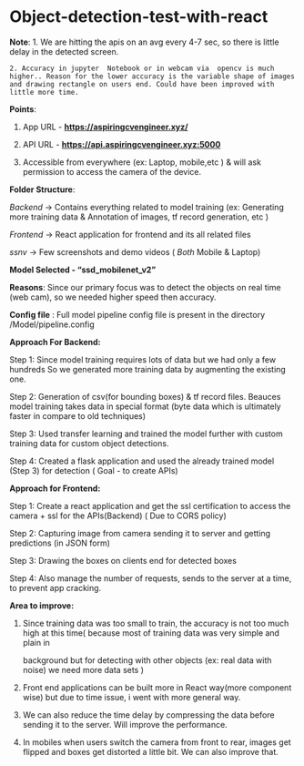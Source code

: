 # Object-detection-test-with-react

**Note**:
	1. We are hitting the apis on an avg every 4-7 sec, so there is little delay in the detected screen.
	
	2. Accuracy in jupyter  Notebook or in webcam via  opencv is much higher.. Reason for the lower accuracy is the variable shape of images and drawing rectangle on users end. Could have been improved with little more time.


**Points**:

1. App URL - **https://aspiringcvengineer.xyz/**

2. API URL - **https://api.aspiringcvengineer.xyz:5000**

3. Accessible from everywhere (ex: Laptop, mobile,etc ) & will ask permission to access the camera of the device.


**Folder Structure**:

*Backend* -> Contains everything related to model training (ex: Generating more training data &
		Annotation of images, tf record generation, etc )

*Frontend* -> React application for frontend  and  its all related files

*ssnv* -> Few screenshots and demo videos ( *Both* Mobile & Laptop)


**Model Selected  - “ssd_mobilenet_v2”**

**Reasons**: Since our primary focus was to detect the objects on real time (web cam), so we needed higher speed then accuracy.

**Config file** : Full model pipeline config file is present in the directory /Model/pipeline.config


**Approach For Backend:**

Step 1: Since model training requires lots of data but we had only a few hundreds So we generated more training data by augmenting the existing one.

Step 2: Generation of csv(for bounding boxes) & tf record files. Beauces model training takes data in special format (byte data which is ultimately  faster in compare to old techniques) 

Step 3: Used transfer learning and trained the model further with custom training data for custom object detections.

Step 4: Created a flask application and used the already trained model (Step 3) for detection ( Goal - to create APIs)


**Approach for Frontend:**

Step 1: Create a react application and get the ssl certification to access the camera + ssl for the APIs(Backend) ( Due to CORS policy)

Step 2: Capturing image from camera sending it to server and getting predictions (in JSON form)

Step 3: Drawing the boxes on clients end for detected boxes

Step 4: Also manage the number of requests, sends to the server at a time, to prevent app cracking. 


**Area to improve:**

1. Since training data was too small to train, the accuracy is not too much high at this time( because most of training data was very simple and plain in 

   background but for detecting with other objects (ex: real data with noise) we need more data sets )

3. Front end applications can be built more in React way(more component wise) but due to time issue, i went with more general way. 

4. We can also reduce the time delay by compressing the data before sending it to the server. Will improve the performance.

5. In mobiles when users switch the camera from front to rear, images get flipped and boxes get distorted a little bit. We can also improve that.



